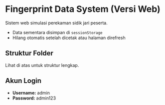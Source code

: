 # Fingerprint Data System (Versi Web)

Sistem web simulasi perekaman sidik jari peserta.

- Data sementara disimpan di `sessionStorage`
- Hilang otomatis setelah dicetak atau halaman direfresh

## Struktur Folder

Lihat di atas untuk struktur lengkap.

## Akun Login

- **Username:** admin
- **Password:** admin123

